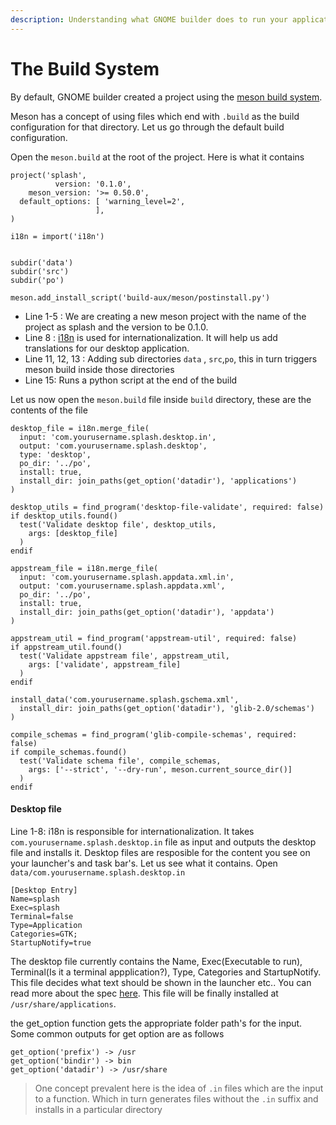 ```yaml
---
description: Understanding what GNOME builder does to run your application
---
```


# The Build System

By default, GNOME builder created a project using the [meson build system](https://mesonbuild.com/). 

Meson has a concept of using files which end with `.build` as the build configuration for that directory. Let us go through the default build configuration.

Open the `meson.build` at the root of the project. Here is what it contains

```text
project('splash',  
          version: '0.1.0',
    meson_version: '>= 0.50.0',
  default_options: [ 'warning_level=2',
                   ],
)

i18n = import('i18n')


subdir('data')
subdir('src')
subdir('po')

meson.add_install_script('build-aux/meson/postinstall.py')
```

* Line 1-5 : We are creating a new meson project with the name of the project as splash and the version to be 0.1.0.
* Line 8 : [i18n](https://www.wikiwand.com/en/Internationalization_and_localization) is used for internationalization. It will help us add translations for our desktop application.
* Line 11, 12, 13 : Adding sub directories `data` , `src`,`po`, this in turn triggers meson build inside those directories
* Line 15: Runs a python script at the end of the build

Let us now open the `meson.build` file inside `build` directory, these are the contents of the file

```text
desktop_file = i18n.merge_file(
  input: 'com.yourusername.splash.desktop.in',
  output: 'com.yourusername.splash.desktop',
  type: 'desktop',
  po_dir: '../po',
  install: true,
  install_dir: join_paths(get_option('datadir'), 'applications')
)

desktop_utils = find_program('desktop-file-validate', required: false)
if desktop_utils.found()
  test('Validate desktop file', desktop_utils,
    args: [desktop_file]
  )
endif

appstream_file = i18n.merge_file(
  input: 'com.yourusername.splash.appdata.xml.in',
  output: 'com.yourusername.splash.appdata.xml',
  po_dir: '../po',
  install: true,
  install_dir: join_paths(get_option('datadir'), 'appdata')
)

appstream_util = find_program('appstream-util', required: false)
if appstream_util.found()
  test('Validate appstream file', appstream_util,
    args: ['validate', appstream_file]
  )
endif

install_data('com.yourusername.splash.gschema.xml',
  install_dir: join_paths(get_option('datadir'), 'glib-2.0/schemas')
)

compile_schemas = find_program('glib-compile-schemas', required: false)
if compile_schemas.found()
  test('Validate schema file', compile_schemas,
    args: ['--strict', '--dry-run', meson.current_source_dir()]
  )
endif
```

#### Desktop file

Line 1-8: i18n is responsible for internationalization. It takes `com.yourusername.splash.desktop.in` file as input and outputs the desktop file and installs it. Desktop files are resposible for the content you see on your launcher's and task bar's. Let us see what it contains. Open `data/com.yourusername.splash.desktop.in` 

```text
[Desktop Entry]
Name=splash
Exec=splash
Terminal=false
Type=Application
Categories=GTK;
StartupNotify=true
```

The desktop file currently contains the Name, Exec\(Executable to run\), Terminal\(Is it a terminal appplication?\), Type, Categories and StartupNotify. This file decides what text should be shown in the launcher etc.. You can read more about the spec [here](https://developer.gnome.org/desktop-entry-spec/). This file will be finally installed at `/usr/share/applications`.

the get\_option function gets the appropriate folder path's for the input. Some common outputs for get option are as follows

```text
get_option('prefix') -> /usr
get_option('bindir') -> bin
get_option('datadir') -> /usr/share
```

> One concept prevalent here is the idea of `.in` files which are the input to a function. Which in turn generates files without the `.in` suffix and installs in a particular directory



